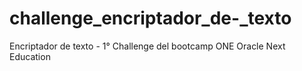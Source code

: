 # challenge_encriptador_de-_texto
Encriptador de texto - 1° Challenge del bootcamp ONE Oracle Next Education
